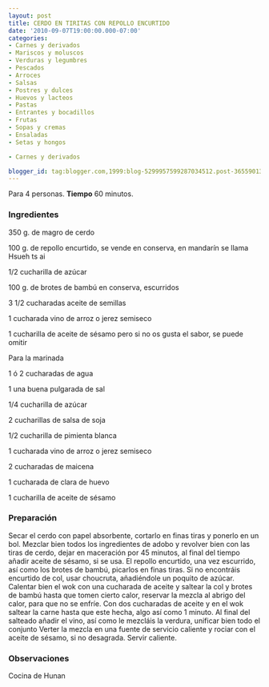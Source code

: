 ```yaml
---
layout: post
title: CERDO EN TIRITAS CON REPOLLO ENCURTIDO
date: '2010-09-07T19:00:00.000-07:00'
categories:
- Carnes y derivados
- Mariscos y moluscos
- Verduras y legumbres
- Pescados
- Arroces
- Salsas
- Postres y dulces
- Huevos y lacteos
- Pastas
- Entrantes y bocadillos
- Frutas
- Sopas y cremas
- Ensaladas
- Setas y hongos

- Carnes y derivados

blogger_id: tag:blogger.com,1999:blog-5299957599287034512.post-3655901367261756495
---
```


Para 4 personas.
<b>Tiempo</b> 60 minutos.

<h3>Ingredientes</h3>

350 g. de magro de cerdo

100 g. de repollo encurtido, se vende en conserva, en mandarín se llama Hsueh ts ai

1/2 cucharilla de azúcar

100 g. de brotes de bambú en conserva, escurridos

3 1/2 cucharadas aceite de semillas

1 cucharada vino de arroz o jerez semiseco

1 cucharilla de aceite de sésamo pero si no os gusta el sabor, se puede omitir

Para la marinada

1 ó 2 cucharadas de agua

1 una buena pulgarada de sal

1/4 cucharilla de azúcar

2 cucharillas de salsa de soja

1/2 cucharilla de pimienta blanca

1 cucharada vino de arroz o jerez semiseco

2 cucharadas de maicena

1 cucharada de clara de huevo

1 cucharilla de aceite de sésamo

<h3>Preparación</h3>

Secar el cerdo con papel absorbente, cortarlo en finas tiras y ponerlo en un bol. Mezclar bien todos los ingredientes de adobo y revolver bien con las tiras de cerdo, dejar en maceración por 45 minutos, al final del tiempo añadir aceite de sésamo, si se usa. El repollo encurtido, una vez escurrido, así como los brotes de bambú, picarlos en finas tiras. Si no encontráis encurtido de col, usar choucruta, añadiéndole un poquito de azúcar. Calentar bien el wok con una cucharada de aceite y saltear la col y brotes de bambú hasta que tomen cierto calor, reservar la mezcla al abrigo del calor, para que no se enfríe. Con dos cucharadas de aceite y en el wok saltear la carne hasta que este hecha, algo así como 1 minuto. Al final del salteado añadir el vino, así como le mezcláis la verdura, unificar bien todo el conjunto Verter la mezcla en una fuente de servicio caliente y rociar con el aceite de sésamo, si no desagrada. Servir caliente.

<h3>Observaciones</h3>

Cocina de Hunan

